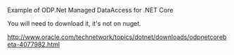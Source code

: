 Example of ODP.Net Managed DataAccess for .NET Core

You will need to download it, it's not on nuget.

http://www.oracle.com/technetwork/topics/dotnet/downloads/odpnetcorebeta-4077982.html